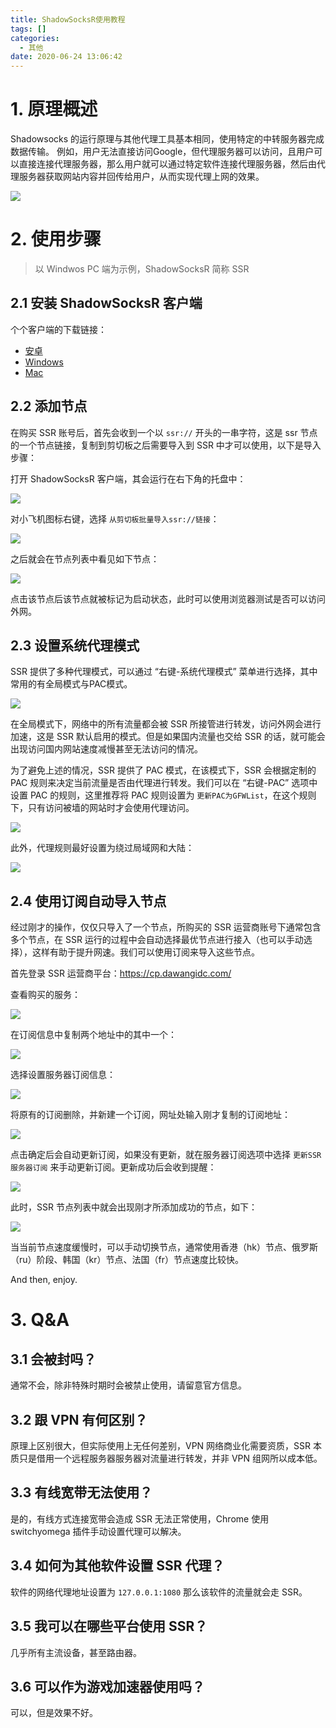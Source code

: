 ```yaml
---
title: ShadowSocksR使用教程
tags: []
categories:
  - 其他
date: 2020-06-24 13:06:42
---
```


# 1. 原理概述

Shadowsocks 的运行原理与其他代理工具基本相同，使用特定的中转服务器完成数据传输。 例如，用户无法直接访问Google，但代理服务器可以访问，且用户可以直接连接代理服务器，那么用户就可以通过特定软件连接代理服务器，然后由代理服务器获取网站内容并回传给用户，从而实现代理上网的效果。

![](https://bingtaoli.github.io/2016/11/23/shadowsocks%E5%AE%9E%E7%8E%B0%E5%8E%9F%E7%90%86/shadowsocks.png)

# 2. 使用步骤

> 以 Windwos PC 端为示例，ShadowSocksR 简称 SSR

## 2.1 安装 ShadowSocksR 客户端

个个客户端的下载链接：

- [安卓](http://23.91.23.40:8080/Maying.apk)
- [Windows](https://github.com/shadowsocksrr/shadowsocksr-csharp/releases/tag/4.8.0)
- [Mac](https://github.com/qinyuhang/ShadowsocksX-NG-R/releases)

## 2.2 添加节点

在购买 SSR 账号后，首先会收到一个以 `ssr://` 开头的一串字符，这是 ssr 节点的一个节点链接，复制到剪切板之后需要导入到 SSR 中才可以使用，以下是导入步骤：

打开 ShadowSocksR 客户端，其会运行在右下角的托盘中：

![](http://study.esunr.xyz/1592976584516.png)

对小飞机图标右键，选择 `从剪切板批量导入ssr://链接`：

![](http://study.esunr.xyz/1592977097117.png)

之后就会在节点列表中看见如下节点：

![](http://study.esunr.xyz/1592976952971.png)

点击该节点后该节点就被标记为启动状态，此时可以使用浏览器测试是否可以访问外网。

## 2.3 设置系统代理模式

SSR 提供了多种代理模式，可以通过 “右键-系统代理模式” 菜单进行选择，其中常用的有全局模式与PAC模式。

![](http://study.esunr.xyz/1592977883928.png)

在全局模式下，网络中的所有流量都会被 SSR 所接管进行转发，访问外网会进行加速，这是 SSR 默认启用的模式。但是如果国内流量也交给 SSR 的话，就可能会出现访问国内网站速度减慢甚至无法访问的情况。

为了避免上述的情况，SSR 提供了 PAC 模式，在该模式下，SSR 会根据定制的 PAC 规则来决定当前流量是否由代理进行转发。我们可以在 “右键-PAC” 选项中设置 PAC 的规则，这里推荐将 PAC 规则设置为 `更新PAC为GFWList`，在这个规则下，只有访问被墙的网站时才会使用代理访问。

![](http://study.esunr.xyz/1592977839737.png)

此外，代理规则最好设置为绕过局域网和大陆：

![](http://study.esunr.xyz/1592977801746.png)

## 2.4 使用订阅自动导入节点

经过刚才的操作，仅仅只导入了一个节点，所购买的 SSR 运营商账号下通常包含多个节点，在 SSR 运行的过程中会自动选择最优节点进行接入（也可以手动选择），这样有助于提升网速。我们可以使用订阅来导入这些节点。

首先登录 SSR 运营商平台：https://cp.dawangidc.com/ 

查看购买的服务：

![](http://study.esunr.xyz/1592978420665.png)

在订阅信息中复制两个地址中的其中一个：

![](http://study.esunr.xyz/1592978502022.png)

选择设置服务器订阅信息：

![](http://study.esunr.xyz/1592978550277.png)

将原有的订阅删除，并新建一个订阅，网址处输入刚才复制的订阅地址：

![](http://study.esunr.xyz/1592978597721.png)

点击确定后会自动更新订阅，如果没有更新，就在服务器订阅选项中选择 `更新SSR服务器订阅` 来手动更新订阅。更新成功后会收到提醒：

![](http://study.esunr.xyz/1592978774898.png)

此时，SSR 节点列表中就会出现刚才所添加成功的节点，如下：

![](http://study.esunr.xyz/1592978930396.png)

当当前节点速度缓慢时，可以手动切换节点，通常使用香港（hk）节点、俄罗斯（ru）阶段、韩国（kr）节点、法国（fr）节点速度比较快。

And then, enjoy.

# 3. Q&A

## 3.1 会被封吗？

通常不会，除非特殊时期时会被禁止使用，请留意官方信息。

## 3.2 跟 VPN 有何区别？

原理上区别很大，但实际使用上无任何差别，VPN 网络商业化需要资质，SSR 本质只是借用一个远程服务器服务器对流量进行转发，并非 VPN 组网所以成本低。

## 3.3 有线宽带无法使用？

是的，有线方式连接宽带会造成 SSR 无法正常使用，Chrome 使用 switchyomega 插件手动设置代理可以解决。

## 3.4 如何为其他软件设置 SSR 代理？

软件的网络代理地址设置为 `127.0.0.1:1080` 那么该软件的流量就会走 SSR。

## 3.5 我可以在哪些平台使用 SSR？

几乎所有主流设备，甚至路由器。

## 3.6 可以作为游戏加速器使用吗？

可以，但是效果不好。
